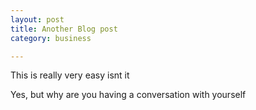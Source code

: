 ```yaml
---
layout: post
title: Another Blog post
category: business

---
```



This is really very easy isnt it&nbsp;

Yes, but why are you having a conversation with yourself